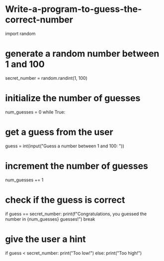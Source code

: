 # Write-a-program-to-guess-the-correct-number

import random
# generate a random number between 1 and 100
secret_number = random.randint(1, 100)
# initialize the number of guesses
num_guesses = 0
while True:
 # get a guess from the user
 guess = int(input("Guess a number between 1 and 100: "))
 
 # increment the number of guesses
 num_guesses += 1
 
 # check if the guess is correct
 if guess == secret_number:
 print(f"Congratulations, you guessed the number in 
{num_guesses} guesses!")
 break
 
 # give the user a hint
 if guess < secret_number:
 print("Too low!")
 else:
 print("Too high!")
